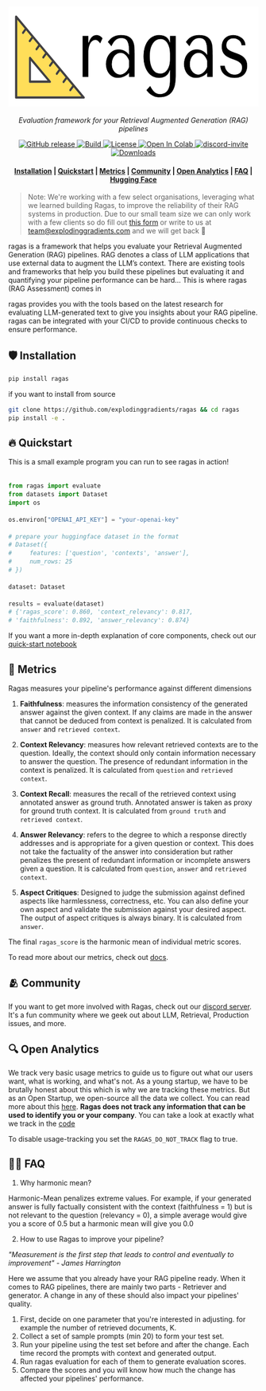 <h1 align="center">
  <img style="vertical-align:middle" height="200"
  src="./docs/assets/logo.png">
</h1>
<p align="center">
  <i>Evaluation framework for your Retrieval Augmented Generation (RAG) pipelines</i>
</p>

<p align="center">
    <a href="https://github.com/explodinggradients/ragas/releases">
        <img alt="GitHub release" src="https://img.shields.io/github/release/explodinggradients/ragas.svg">
    </a>
    <a href="https://www.python.org/">
            <img alt="Build" src="https://img.shields.io/badge/Made%20with-Python-1f425f.svg?color=purple">
    </a>
    <a href="https://github.com/explodinggradients/ragas/blob/master/LICENSE">
        <img alt="License" src="https://img.shields.io/github/license/explodinggradients/ragas.svg?color=green">
    </a>
    <a href="https://colab.research.google.com/github/explodinggradients/ragas/blob/main/docs/quickstart.ipynb">
        <img alt="Open In Colab" src="https://colab.research.google.com/assets/colab-badge.svg">
    </a>
    <a href="https://discord.gg/5djav8GGNZ">
        <img alt="discord-invite" src="https://dcbadge.vercel.app/api/server/5djav8GGNZ?style=flat">
    </a>
    <a href="https://github.com/explodinggradients/ragas/">
        <img alt="Downloads" src="https://badges.frapsoft.com/os/v1/open-source.svg?v=103">
    </a>
</p>

<h4 align="center">
    <p>
        <a href="#shield-installation">Installation</a> |
        <a href="#fire-quickstart">Quickstart</a> |
        <a href="#luggage-metrics">Metrics</a> |
        <a href="#-community">Community</a> |
        <a href="#-open-analytics">Open Analytics</a> |
        <a href="#raising_hand_man-faq">FAQ</a> |
        <a href="https://huggingface.co/explodinggradients">Hugging Face</a>
    <p>
</h4>

> Note: We're working with a few select organisations, leveraging what we learned building Ragas, to improve the reliability of their RAG systems in production. Due to our small team size we can only work with a few clients so do fill out [this form](https://forms.gle/tk9VZMaeybxQATU69) or write to us at [team@explodinggradients.com](mailto:team@explodinggradients.com) and we will get back 🙂

ragas is a framework that helps you evaluate your Retrieval Augmented Generation (RAG) pipelines. RAG denotes a class of LLM applications that use external data to augment the LLM’s context. There are existing tools and frameworks that help you build these pipelines but evaluating it and quantifying your pipeline performance can be hard... This is where ragas (RAG Assessment) comes in

ragas provides you with the tools based on the latest research for evaluating LLM-generated text to give you insights about your RAG pipeline. ragas can be integrated with your CI/CD to provide continuous checks to ensure performance.

## :shield: Installation

```bash
pip install ragas
```

if you want to install from source

```bash
git clone https://github.com/explodinggradients/ragas && cd ragas
pip install -e .
```

## :fire: Quickstart

This is a small example program you can run to see ragas in action!

```python

from ragas import evaluate
from datasets import Dataset
import os

os.environ["OPENAI_API_KEY"] = "your-openai-key"

# prepare your huggingface dataset in the format
# Dataset({
#     features: ['question', 'contexts', 'answer'],
#     num_rows: 25
# })

dataset: Dataset

results = evaluate(dataset)
# {'ragas_score': 0.860, 'context_relevancy': 0.817,
# 'faithfulness': 0.892, 'answer_relevancy': 0.874}
```

If you want a more in-depth explanation of core components, check out our [quick-start notebook](./docs/quickstart.ipynb)

## :luggage: Metrics

Ragas measures your pipeline's performance against different dimensions

1. **Faithfulness**: measures the information consistency of the generated answer against the given context. If any claims are made in the answer that cannot be deduced from context is penalized. It is calculated from `answer` and `retrieved context`.

2. **Context Relevancy**: measures how relevant retrieved contexts are to the question. Ideally, the context should only contain information necessary to answer the question. The presence of redundant information in the context is penalized. It is calculated from `question` and `retrieved context`.

3. **Context Recall**: measures the recall of the retrieved context using annotated answer as ground truth. Annotated answer is taken as proxy for ground truth context. It is calculated from `ground truth` and `retrieved context`.

4. **Answer Relevancy**: refers to the degree to which a response directly addresses and is appropriate for a given question or context. This does not take the factuality of the answer into consideration but rather penalizes the present of redundant information or incomplete answers given a question. It is calculated from `question`, `answer` and `retrieved context`.

5. **Aspect Critiques**: Designed to judge the submission against defined aspects like harmlessness, correctness, etc. You can also define your own aspect and validate the submission against your desired aspect. The output of aspect critiques is always binary. It is calculated from `answer`.

The final `ragas_score` is the harmonic mean of individual metric scores.

To read more about our metrics, check out [docs](/docs/metrics.md).

## 🫂 Community

If you want to get more involved with Ragas, check out our [discord server](https://discord.gg/5djav8GGNZ). It's a fun community where we geek out about LLM, Retrieval, Production issues, and more.

## 🔍 Open Analytics

We track very basic usage metrics to guide us to figure out what our users want, what is working, and what's not. As a young startup, we have to be brutally honest about this which is why we are tracking these metrics. But as an Open Startup, we open-source all the data we collect. You can read more about this [here](https://github.com/explodinggradients/ragas/issues/49). **Ragas does not track any information that can be used to identify you or your company**. You can take a look at exactly what we track in the [code](./src/ragas/_analytics.py)

To disable usage-tracking you set the `RAGAS_DO_NOT_TRACK` flag to true.

## :raising_hand_man: FAQ

1. Why harmonic mean?

Harmonic-Mean penalizes extreme values. For example, if your generated answer is fully factually consistent with the context (faithfulness = 1) but is not relevant to the question (relevancy = 0), a simple average would give you a score of 0.5 but a harmonic mean will give you 0.0

2. How to use Ragas to improve your pipeline?

_"Measurement is the first step that leads to control and eventually to improvement" - James Harrington_

Here we assume that you already have your RAG pipeline ready. When it comes to RAG pipelines, there are mainly two parts - Retriever and generator. A change in any of these should also impact your pipelines' quality.

1. First, decide on one parameter that you're interested in adjusting. for example the number of retrieved documents, K.
2. Collect a set of sample prompts (min 20) to form your test set.
3. Run your pipeline using the test set before and after the change. Each time record the prompts with context and generated output.
4. Run ragas evaluation for each of them to generate evaluation scores.
5. Compare the scores and you will know how much the change has affected your pipelines' performance.
